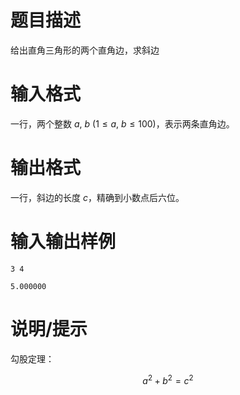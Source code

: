 # 题目描述

给出直角三角形的两个直角边，求斜边

# 输入格式

一行，两个整数 $a,~b~(1 \leq a,~b \leq 100)$，表示两条直角边。

# 输出格式

一行，斜边的长度 $c$，精确到小数点后六位。

# 输入输出样例

```input1
3 4
```

```output1
5.000000
```

# 说明/提示

勾股定理：

$$
a^2+b^2=c^2
$$